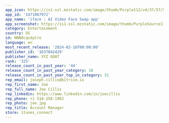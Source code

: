 ```yaml
---
app_icon: https://is1-ssl.mzstatic.com/image/thumb/Purple112/v4/37/57/5d/37575dbc-342c-23fd-ca68-a439a2018775/AppIcon-0-1x_U007emarketing-0-5-0-85-220-0.png/1024x1024bb.png
app_id: '1471067972'
app_name: 'iface : AI Video Face Swap app'
app_screenshot: https://is1-ssl.mzstatic.com/image/thumb/PurpleSource116/v4/9f/56/4a/9f564abb-d262-6dd8-a6d3-52d668f2b6f7/735cb041-e6d7-4b9a-9a13-624f0cb6521f_EN_6-5_1.png/1242x2688bb.png
category: Entertainment
country: US
id: NNN8cqsdyCre
language: en
most_recent_release: '2024-02-16T00:00:00'
publisher_id: '1637842429'
publisher_name: XYZ GOAT
rank: '325'
release_count_in_past_year: '44'
release_count_in_past_year_category: 10
release_count_in_past_year_top_in_category: 31
rep_email: joseph.cillis@bitrise.io
rep_first_name: Joe
rep_full_name: Joe Cillis
rep_linkedin: https://www.linkedin.com/in/joecillis
rep_phone: +1 518-258-1902
rep_photo: joe.jpg
rep_title: Account Manager
store: itunes_connect
---
```

